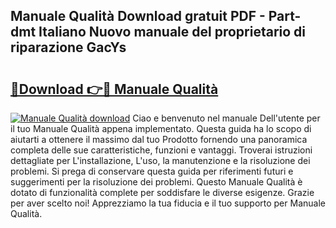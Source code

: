 ## Manuale Qualità Download gratuit PDF - Part-dmt Italiano Nuovo manuale del proprietario di riparazione GacYs

# <h2><a href="http://df9gmrd.blite.top/?on=Manuale+Qualit%c3%a0">🔗Download 👉🔴 Manuale Qualità</a></h2>

[![Manuale Qualità download](https://i.imgur.com/lujVjoI.png)](http://df9gmrd.blite.top/?on=Manuale+Qualit%c3%a0)
Ciao e benvenuto nel manuale Dell'utente per il tuo Manuale Qualità appena implementato. Questa guida ha lo scopo di aiutarti a ottenere il massimo dal tuo Prodotto fornendo una panoramica completa delle sue caratteristiche, funzioni e vantaggi. Troverai istruzioni dettagliate per L'installazione, L'uso, la manutenzione e la risoluzione dei problemi. Si prega di conservare questa guida per riferimenti futuri e suggerimenti per la risoluzione dei problemi. Questo Manuale Qualità è dotato di funzionalità complete per soddisfare le diverse esigenze. Grazie per aver scelto noi! Apprezziamo la tua fiducia e il tuo supporto per Manuale Qualità.
